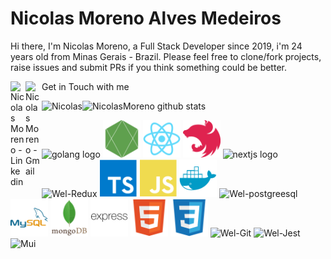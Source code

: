 # Nicolas Moreno Alves Medeiros 
Hi there, I'm Nicolas Moreno, a Full Stack Developer since 2019, i'm 24 years old from Minas Gerais - Brazil. Please feel free to clone/fork projects, raise issues and submit PRs if you think something could be better.

Get in Touch with me
<a href="https://www.linkedin.com/in/nicolas-moreno-24242117a/">
  <img align="left" alt="Nicolas Moreno - Linkedin" width="24px" src="https://github.com/TheDudeThatCode/TheDudeThatCode/blob/master/Assets/Linkedin.svg" />
</a><a href="mailto:contato@nicolasmoreno.dev">
  <img align="left" alt="Nicolas Moreno - Gmail" width="26px" src="https://github.com/TheDudeThatCode/TheDudeThatCode/blob/master/Assets/Gmail.svg" />
</a>
<br/>

![NicolasMoreno github stats](https://github-readme-stats.vercel.app/api/top-langs/?username=NicolasAlvesM&theme=dark&title_color=268bd2)
<img align="left" src="https://github-readme-stats.vercel.app/api?username=NicolasAlvesM&count_private=true&show_icons=true&theme=dark&icon_color=ffcbdb&title_color=ffcbdb" alt="Nicolas" />

<!--
- 🔭 I’m currently working on ...
- 🌱 I’m currently learning ...
- 👯 I’m looking to collaborate on ...
- 🤔 I’m looking for help with ...
- 💬 Ask me about ...
- 📫 How to reach me: ...
- 😄 Pronouns: ...
- ⚡ Fun fact: ...
-->


<div style="display: inline_block" >
    <img src="https://cdn.jsdelivr.net/gh/devicons/devicon/icons/go/go-original.svg" height="60" width="60" alt="golang logo"  />
    <img alt="NodeJS" width="60" height="60" src="https://raw.githubusercontent.com/devicons/devicon/master/icons/nodejs/nodejs-plain.svg" />
    <img  alt="Wel-React" height="60" width="60" src="https://raw.githubusercontent.com/devicons/devicon/master/icons/react/react-original.svg">
    <img src="https://github.com/devicons/devicon/blob/v2.15.1/icons/nestjs/nestjs-plain.svg" height="60" width="60" alt="nestjs logo"  />
    <img src="https://cdn.jsdelivr.net/gh/devicons/devicon/icons/nextjs/nextjs-original.svg" height="60" width="60" alt="nextjs logo"  />
    <img  alt="Wel-Redux" height="60" width="60" src="https://cdn.jsdelivr.net/gh/devicons/devicon/icons/redux/redux-original.svg">
    <img alt="Typescript" width="60" height="60" src="https://raw.githubusercontent.com/devicons/devicon/master/icons/typescript/typescript-plain.svg" />
    <img alt="Javascript" width="60" height="60" src="https://raw.githubusercontent.com/devicons/devicon/master/icons/javascript/javascript-plain.svg" />
    <img alt="Docker" width="60" height="60" src="https://raw.githubusercontent.com/devicons/devicon/master/icons/docker/docker-plain.svg" />
    <img src="https://cdn.jsdelivr.net/gh/devicons/devicon/icons/postgresql/postgresql-plain-wordmark.svg" alt="Wel-postgreesql" height="60" width="60" />
    <img src="https://raw.githubusercontent.com/devicons/devicon/master/icons/mysql/mysql-original-wordmark.svg" alt="Wel-mysql" height="60" width="60"  /> 
    <img src="https://raw.githubusercontent.com/devicons/devicon/master/icons/mongodb/mongodb-original-wordmark.svg" alt="Wel-mongodb" height="60" width="60" />
    <img src="https://raw.githubusercontent.com/devicons/devicon/master/icons/express/express-original-wordmark.svg" alt="Wel-express" height="60" width="60" />
    <img  alt="Wel-HTML" height="60" width="60" src="https://raw.githubusercontent.com/devicons/devicon/master/icons/html5/html5-original.svg">
    <img  alt="Wel-CSS" height="60" width="60" src="https://raw.githubusercontent.com/devicons/devicon/master/icons/css3/css3-original.svg">
    <img  alt="Wel-Git" height="60" width="60" src="https://cdn.jsdelivr.net/gh/devicons/devicon/icons/git/git-plain.svg">
    <img  alt="Wel-Jest" height="60" width="60" src="https://cdn.jsdelivr.net/gh/devicons/devicon/icons/jest/jest-plain.svg">
    <img  alt="Mui" height="60" width="60" src="https://cdn.jsdelivr.net/gh/devicons/devicon/icons/materialui/materialui-plain.svg" />
</div>
